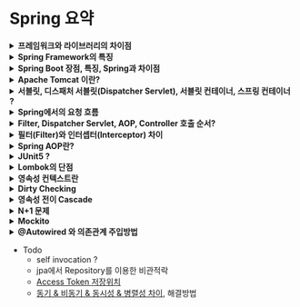 # Spring 요약

<details>
<summary><b>프레임워크와 라이브러리의 차이점</b></summary>
<div markdown="1">

* 라이브러리와 프레임워크의 차이는 제어 흐름에 대한 주도성이 누구에게/어디에 있는가에 있음.
* 즉, 어플리케이션의 Flow를 누가 쥐고 있느냐에 달려 있음
* 개발자가 아닌 프레임워크가 어플리케이션의 흐름을 제어함(IoC)

</div>
</details>


<details>
<summary><b>Spring Framework의 특징</b></summary>
<div markdown="1">

* [출처](https://zzdd1558.tistory.com/172)
~~~
IoC, DI 등 스프링의 특징이 개발자가 전체적으로 신경써야할 부분에 대해서 스트레스를 줄여줌
비지니스 로직에 집중할 수 있기 때문에 생산성 향상됨
~~~

* 경량 컨테이너로서 자바 객체를 직접 관리한다. 
    * 각각의 객체 생성, 소멸과 같은 라이프 사이클을 관리하며 언제든 스프링으로부터 필요한 객체를 얻어올 수 있다.
* 제어 반전(IoC : Inversion of Control)을 지원한다. 
    * 컨트롤의 제어권이 사용자가 아니라 프레임워크에 있어서 필요에 따라 스프링에서 사용자의 코드를 호출
    * 객체들 간의 느슨한 결합을 유지할 수 있다.
* 의존성 주입(DI : Dependency Injection)을 지원
    * 각각의 계층이나 서비스들 간에 의존성이 존재할 경우 프레임워크가 알아서 주입해준다.
    * 클래스 내부에서 의존관계 있는 다른 구현체들을 호출하는것이 아니라 외부에서 즉, Spring 컨테이너가 설정정보를 통해 주입을 해 줌
* 관점 지향 프로그래밍(AOP : Aspect-Oriented Programming)을 지원
    * 트랜잭션이나 로깅, 보안과 같이 여러 모듈에서 공통적으로 사용하는 기능의 경우 해당 기능을 분리하여 관리할 수 있다.
* POJO(Plain Old Java Object) 방식의 프레임워크
    * 별도의 API를 사용하지 않는 setter, getter 메서드로 이루어진 단순한 자바 오브젝트
    * 순수한 자바 오브젝트이기 때문에 환경과 기술에 종속되지 않음
* 확장성이 높다. 
    * 필요시 다양한 라이브러리를 스프링에서 이용할 수 있다.

</div>
</details>


<details>
<summary><b>Spring Boot 장점, 특징, Spring과 차이점</b></summary>
<div markdown="1">

* 라이브러리들의 버전 관리 자동화
    * maven이나 gradle 등과 같은 빌드 도구에 버전을 명시하지 않아도 적합한 라이브러리 버전을 찾아서 가져와 줌
* 설정의 자동화
    * 개발에 필요한 라이브러리들을 추가하면 스프링 부트가 이 라이브러리들을 인지해서 관련된 스프링 설정을 자동으로 처리
* Spring Boot에는 Tomcat이 내장(**Embedded Tomcat**)되어 있어 애플리케이션을 바로 실행할 수 있다.
    * 애플리케이션 빌드후 패키징된 jar또는 war 파일을 java 명령어로 독립적으로, 바로 실행가능
    * 반면, Spring은 **외장 Tomcat**을 설치하고 실행환경을 구축해 주어야 한다.

</div>
</details>


<details>
<summary><b>Apache Tomcat 이란?</b></summary>
<div markdown="1">

* 웹 서버와 연동하여 실행할 수 있는 자바 환경을 제공한다.
* JSP(Java Server Pages)와 Servlet이 실행할 수 있는 환경을 제공한다
* 즉, 웹서버(Web Server)의 기능과 웹 애플리케이션 서버(WAS-Web Application Server) 모두를 포함한다.
* WAS는 ThradPool을 생성함 (Tomcat 기본값 200)
* HTTP 요청이 들어오면 Queue에 적재되고, ThreadPool 내의 특정 Thread가 Queue에서 요청을 가져와 처리하게됨
* HTTP 요청은 처음부터 끝까지 동일한 Thread에서 처리됨
* HTTP 요청 처리가 끝나면 Thread는 다시 ThreadPool에 반납됨
* 즉, WAS의 최대 동시 처리 HTTP 요청의 갯수는 ThreadPool의 갯수와 같음
* Thead 갯수를 늘리면 동시 처리 갯수가 늘어나지만, Thread Context 스위칭에 의한 오버헤드도 커지기 때문에 성능이 선형적으로 증가하지는 않음

* 아파치 톰캣 관련 이슈
* 요청의 응답이 늦어질 수록, 해당 요청이 톰캣의 쓰레드풀을 차지하고 있어서 쓰레드풀이 금방 고갈됨.(Tomcat default 200개)
* 따라서 요청을 가능하면 빠르게 처리하고 응답을 주어야 함 -> 쓰레드가 다시 다른 요청을 처리할 수 있는 상태가 됨
* 높은 트래픽으로 요청이 많아지면 아파치의 큐의 사이즈보다 더 많은 요청이 오게 되고 이때부터 **요청이 실패** 되어 버려짐(default 큐길이 100)
* 큐에 들어오고 나서 처리되는데 까지 30초(default값)의 시간이 지나면 요청은 타임아웃 처리됨 -> 요청 실패되어 버려짐

</div>
</details>


<details>
<summary><b>서블릿, 디스패처 서블릿(Dispatcher Servlet), 서블릿 컨테이너, 스프링 컨테이너 ?</b></summary>
<div markdown="1">

#### [참고링크](https://taes-k.github.io/2020/02/16/servlet-container-spring-container/)
* 스프링에서는 아래와 같은 구조를 통해 클라이언트와 통신함
![](https://taes-k.github.io/images//posts/2020-02-16-servlet-container-spring-container/1.png)

<br>

### 서블릿(Servlet)과 디스패처 서블릿(Dispatcher Servlet)
* 서블릿은 웹 기반의 요청에 대해 **동적으로** 처리해주는 역할을 함. (Servlet Container에서 동작함)
* **Spring MVC** 에서는 디스패처 서블릿이라는 모든 요청을 담당하는 서블릿을 두고 컨트롤러에 위임을 하여 요청을 처리함
* 즉, **디스패처 서블릿(Dispatcher Servlet)** 은 제일 앞에서 서버로 들어오는 모든 요청을 처리하는 Front Controller임(=Front Controller 패턴)
* 디스패처 서블릿 역시 Servlet Container에서 동작함
![](https://taes-k.github.io/images//posts/2020-02-16-servlet-container-spring-container/2.png)

<br>

* 기존에는 Servlet을 통해 URL 매핑을 활용해 web.xml에 모두 등록해야 했음(또는 `@SpringBootApplication` 어노테이션 사용)
* 디스패처 서블릿이 생기고 어플리케이션으로 들어오는 모든 요청을 핸들링 할 수 있게 됨
* 즉, Controller로 향하는 모든 웹 요청의 진입점으로써 요청을 처리하고 결과를 클라이언트에게 응답해 주는 역할을 함
* 디스패처 서블릿을 이용한다는 것은 Spring MVC를 이용하겠다는 뜻임

<br>

### 서블릿 컨테이너
* 서블릿 컨테이너라는 말 그대로 서블릿을 관리하는 역할을 함
    1. 서블릿의 라이프 사이클(생성, 실행, 파괴 등)을 직접적으로 관리해주는 역할을 함
    2. 웹서버와의 통신을 통해 클라이언트의 request를 전달받아 동적 서비스를 response를 해야하는데, 
        해당 과정에서 **웹서버와 소켓을 만들어 통신** 함
    3. 클라이언트 요청이 들어올때 쓰레드를 생성하여 요청을 처리. 해당 쓰레드는 서블릿 컨테이너에서 쓰레드풀을 별도로 관리하여 실행

<br>

### 스프링 컨테이너
* 아래의 그림을 보면 디스패처 서블릿안에 Servlet WebApplicationContext와 Root WebApplicationContext가 동작하는것 처럼 보이지만
* 두 Context는 첫번째 그림에서 Spring Container안에서 동작하는 Context임
![](https://taes-k.github.io/images//posts/2020-02-16-servlet-container-spring-container/4.png)
* 서블릿 컨테이너는 서블릿의 생명주기를 관리했다면,
    스프링컨테이너는 Java object인 빈(Bean)의 라이프 사이클 관리
* Spring 프레임워크의 특징인 IOC(제어역전)와 DI(의존성주입)을 제공해주는 역할을 함

</div>
</details>


<details>
<summary><b>Spring에서의 요청 흐름</b></summary>
<div markdown="1">

* [참고링크](https://taes-k.github.io/2020/02/16/servlet-container-spring-container/)

* Apache Tomcat + Spring 구조임
![](https://taes-k.github.io/images//posts/2020-02-16-servlet-container-spring-container/6.png)

* Spring Boot에서의 클라이언트 요청 처리 과정
    1. Client -> Web server 으로 request 보냄
    2. 동적 Web server -> Servlet container로 전달
    3. Servlet container 쓰레드 생성
    4. DispatcherServlet init (서블릿 생성 안되어 있을경우)
    5. 생성된 쓰레드에서 DispatcherServlet service() 메서드 호출
    6. HandlerMapping을 통해 매핑 컨트롤러 조회
    7. HandlerAdapter를 통해 매핑 컨트롤러에 request 전달
    8. 개발자가 구현한 Controller가 동작

</div>
</details>


<details>
<summary><b>Filter, Dispatcher Servlet, AOP, Controller 호출 순서?</b></summary>
<div markdown="1">

* [출처](https://baek-kim-dev.site/61)
* Interceptor와 Filter는 Servlet 단위에서 실행된다. 반면 AOP는 메소드 앞에 Proxy패턴의 형태로 실행된다.
* 실행순서를 보면 Filter가 가장 밖에 있고 그안에 Interceptor, 그안에 AOP가 있는 형태
* ![](https://img1.daumcdn.net/thumb/R1280x0/?scode=mtistory2&fname=https%3A%2F%2Fblog.kakaocdn.net%2Fdn%2F1bEhb%2FbtqH8cRq0sY%2FdQVkF7pbrdOTVnILW7bmzK%2Fimg.png)

</div>
</details>


<details>
<summary><b>필터(Filter)와 인터셉터(Interceptor) 차이</b></summary>
<div markdown="1">

* [참고](https://mangkyu.tistory.com/173)
* **필터**에서는 기본적으로 스프링과 무관하게 전역적으로 처리해야 하는 작업들을 처리할 수 있음
    * 필터는 Web Container 안에서 동작
* **인터셉터**에서는 클라이언트의 요청과 관련되어 전역적으로 처리해야 하는 작업들을 처리할 수 있음
    * 인터셉터는 Spring Container 안에서 동작
* Srping Security 공부후 정리

![](https://img1.daumcdn.net/thumb/R1280x0/?scode=mtistory2&fname=https%3A%2F%2Fblog.kakaocdn.net%2Fdn%2Fcjsq60%2FbtrzjoZ0qcq%2FEDsLOVpZNcmFu6prkzALFk%2Fimg.png)

</div>
</details>


<details>
<summary><b>Spring AOP란?</b></summary>
<div markdown="1">

* Spring AOP는 Proxy를 기반으로 한 Runtime Weaving 방식이다
* Spring AOP에서는 JDK Dynamic Proxy 와 CGlib 을 통해 Proxy화 한다
    * JDK Dynamic Proxy는 Reflection을 기반으로 이루어지고
    * CGlib 은 상속을 기반으로 이루어진다
* 정리해야 함

</div>
</details>


<details>
<summary><b>JUnit5 ?</b></summary>
<div markdown="1">

* Java 8 부터 지원한다.
    * assertion method와 lamda를 함께 사용할 수 있다.
* Spring Boot 2.2 이후부터 기본으로 제공
* 이전 버전으로 작성된 테스트 코드여도 컴파일이 정상적으로 지원된다.

</div>
</details>


<details>
<summary><b>Lombok의 단점</b></summary>
<div markdown="1">

* 무분별하게 사용하면 많은 코드가 단축되기 때문에 오히려 가독성이 떨어진다.
* 의도치 않은 값이 초기화될 수 있다.
* 양방향 연관관계에서 `@ToString` 을 사용하면 무한 반복에 걸릴 수 있다.
* Setter 같은 경우 무분별하게 열어두면 외부에서 필드값을 변경할 수 있는 수단이 될 수 있기 때문에 주의해서 사용해야 한다.

</div>
</details>


<details>
<summary><b>영속성 컨텍스트란</b></summary>
<div markdown="1">

* 

</div>
</details>


<details>
<summary><b>Dirty Checking</b></summary>
<div markdown="1">

* JPA 에는 Dirty Checking (변경감지) 이라는 개념을 활용할 수 있음
* 개발자가 임의로 UPDATE 쿼리를 사용하지 않아도 JPA가 알아서 업데이트를 해줌
* commit()또는 flush()가 일어날 때 1차캐시에 저장되어 있는 엔티티와 스냅샷을 비교해서, 변경사항이있으면 UPDATE 쿼리를 날려줌

</div>
</details>


<details>
<summary><b>영속성 전이 Cascade</b></summary>
<div markdown="1">

* Cascade 종류
    * ALL: 모두 적용
    * PERSIST : 영속
    * REMOVE  : 삭제
* 보통 Cascade를 사용할때 **저장할때만** Cascade하고 싶으면 **PERSIST**,
* 그렇지 않으면 **ALL** 사용함
* 현업에서는 Cascade사용시 ALL or PERSIST 둘중 하나로 많이 사용
* Parent와 Child클래스의 Life Cycle이 유사할때, Child에 대해서 Parent가 단일 소유자 일때 Cascade 사용
    * 만약 다른곳에서도 사용하는 엔티티라면 별도의 Repository를 생성해서 persist를 따로 하는것이 좋음
    * 즉, 어떤 엔티티에 종속적인 엔티티일때 사용하면 좋음 -> 라이프 사이클이 같기 때문 (ex. Order와 Delivery)
* Cascade의 역할을 단순하게 설명하면, persist() 호출을 줄여주는 역할을 함

* 간단 정리
1. 완전 개인 소유인 경우에 사용할 수 있다. (라이프 사이클 관련)
2. DDD의 Aggregate Root와 어울린다.
3. 애매하면 사용하지 않는다.

</div>
</details>


<details>
<summary><b>N+1 문제</b></summary>
<div markdown="1">

* N+1 문제는 **즉시로딩** 사용시 반드시 일어남 -> 연관관계의 엔티티를 모두 조회하기 때문
* N+1 문제는 **지연로딩** 사용시에도 일어날 수 있음. 아래 예시 참고
* OneToOne, ManyToOne, OneToMany 모두에서 일어날 수 있음

#### 예시
Order와 Member가 `N:1`, Order와 Delivery가 `1:1` 일때,
대충 필요한 데이터를 DTO로 나타내보면

~~~java
class OrderResponse {
    private Long orderId;
    private Member member;
    private Delivery delivery;
}
~~~

모든 Order에 대하여 위와 같은 데이터를 조회한다고 할때 (findAllOrder),
Order에서 Member와 Delivery가 Lazy세팅이 되어 있다면
쿼리 개수는 **최악의** 경우 모든 order를 조회하는 쿼리 **1번**,
그리고 Member와 Delivery를 조회하는 쿼리로 **2번의 쿼리가 order마다** 이루어 진다.
Order의 개수가 N개일 경우 총 쿼리수는 처음에 order조회 1번,
Member조회 N번, Delivery조회 N번으로 **1+N+N**번의 쿼리가 나가게 된다.

* 여기서 **최악의 경우**란, Order Member Delivery관계에서 Order : Member = N : 1 이기 때문에 
각각의 Order마다 다른 Memeber와 연관관계일 경우 최악의 경우에 해당한다.

* **최선의 경우** 조회할 모든 Order의 Member가 같은 경우 하나 조회시 Member는 영속성 컨텍스트에 유지되기 때문에
다음 Order조회부터는 Member조회 쿼리가 발생하지 않게 된다.
따라서 최선의 경우 **1+1+N**번의 쿼리가 발생하게 된다. (모든order 1번, Member 1번, Delivery N번)


> N+1 문제는 fetch join을 이용하면 **쿼리 한번에** 해결할 수 있음 !
> 따라서, 기본적으로 Lazy로딩을 깔아두고, 위의 예시처럼 필요한 경우 fetch join을 쓰는것이 좋은 방법
> 위의 예시에는 없지만 OneToMany에서도 일어날 수 있음

* [N+1 문제와 자세한 해결방법](https://gmoon92.github.io/spring/jpa/hibernate/n+1/2021/01/12/jpa-n-plus-one.html)

</div>
</details>


<details>
<summary><b>Mockito</b></summary>
<div markdown="1">

* 진짜 객체 처럼 동작하지만 프로그래머가 직접 컨트롤 할 수 있는 객체를 만들어서 로직을 검증할 수 있게 해주는 프레임 워크
* Stubbing 이란 ? **Mock객체의 행동**을 조작하는것임
* 예시
    1. 특정 매개변수를 받을 경우 특정한 값을 리턴하거나 예외를 발생시키도록 할 수 있음
    2. Void메소드가 특정 매개변수를 받거나 호출된 경우 예외를 발생시킬 수 있음
    3. 메소드가 동일한 매개변수로 여러번 호출되더라도 호출되는 순서에 따라 다르게 Stubbing가능
* Mock 객체 확인 : Mock 객체가 어떻게 사용이 됐는지 확인하여 로직을 검증할 수 있다.
    * 특정 메소드가 특정 매개변수로 몇번 호출 되었는지, 최소 한번은 호출 됐는지, 전혀 호출되지 않았는지
    * 어떤 순서대로 호출했는지
    * 특정 시간 이내에 호출됐는지
    * 특정 시점 이후에 아무 일도 벌어지지 않았는지 등

</div>
</details>


<details>
<summary><b>@Autowired 와 의존관계 주입방법</b></summary>
<div markdown="1">

* **@Autowired** 를 이용하면 필요한 의존 객체에 해당하는 빈을 찾아 필드 또는 파라미터명에 주입할 수 있다.
* **@Autowired** 는 Spring 컨테이너가 관리하는 Bean에서만 사용이 가능하다.
* **@Autowired** 로 Bean을 매칭하는 방법
    1. 타입 매칭 (같은 타입이거나 그 타입의 자식들을 다 가져옴)
    2. 타입 매칭의 결과가 2개 이상인 경우 **필드명** 또는 **파라미터명** 으로 빈 이름 매칭하여 주입
        * 해당하는 이름의 빈이 없으면 NoUniqueBeanDefinitionException 오류가 발생한다.
    3. 2.와 같이 매칭 결과가 여러개인 경우, 특정 빈을 주입받기 위한 방법 ? 
        * 예시) DiscountPolicy를 상속받는 FixDiscountPolicy, RateDiscountPolicy가 있는데, 
            DiscountPolicy를 주입받는 경우
            ~~~java
            @Component
            public class OrderServiceImpl implements OrderService {
                
                // c.f) 왜 FixDiscountPolicy나 RateDiscountPolicy로 주입받지 않음 ? -> DIP준수 (SOLID와 다형성)
                private final DiscountPolicy discountPolicy;
                private final MemberRepository memberRepository;

                @Autowired
                public OrderServiceImpl(DiscountPolicy discountPolicy, MemberRepository memberRepository){
                    this.discountPolicy = discountPolicy;
                    this.memberRepository = memberRepository;
                }
                // ...
            }
            ~~~
            위와 같은 경우 discountPolicy에 FixDiscountPolicy를 주입하려면 어떻게 해야할까?
            
        * **@Qualifier("name")** 를 이용
            * 빈(클래스)에 **@Qualifier("name")** 를 붙이고 
            * 해당 빈을 주입받을 필드 또는 파라미터에 **@Qualifier("name")** 를 붙여주면 됨
        * **@Primary**
            * 위와 같은 예시의 경우 FixDiscountPolicy 빈에 **@Primary** 를 붙여주면
            * 위 코드와 같은 경우 DiscountPolicy에 FixDiscountPolicy빈이 주입이 됨
        * **@Primary** 와 **@Qualifier("name")** 를 모두 활용하여 깔끔하게 빈을 관리할 수 있다.
            * 메인 데이터베이스의 커넥션을 획득하는 스프링빈과 특별한 기능으로 가끔 사용하는 데이터베이스의 커넥션을 획득하는 스프링빈이 있음
            * 메인 데이터베이스의 스프링빈은 **@Primary** 를 사용
            * 서브 데이터베이스의 스프링빈은 **@Qualifier("name")** 를 사용
        * **@Primary** 와 **@Qualifier** 의 우선순위는 **@Qualifier** 가 더 높다.

<br>

* **@Autowired** 를 이용한 의존관계 주입방법
    1. 생성자 주입
        * 불변, 필수적인 의존관계에 있을때 효과적
        * 생성자가 하나인 경우 **@Autowired** 생략가능
    2. 수정자(Setter) 주입
        * 선택, 변경 가능성이 있는 의존관계에 사용
    3. 필드 주입
        * DI 컨테이너에 의존적인 방법
        * 실제 어플리케이션 코드에는 적용하지 않는것이 좋음
        * Test코드 작성시에는 유용함

<br>

* 롬복을 이용한 자동 의존관계 주입
    * 막상 개발해 보면 대부분 불변의 의존관계를 가짐
    * 불변의 관계의 경우 final을 사용함
    * 위와 같은 상황에서 생성자 주입방법과 Lombok의 **@RequiredArgsConstructor** 를 이용하면 코드를 깔끔하게 줄일 수 있음 ("**@Autowired** 로 Bean을 매칭하는 방법"에서의 예시코드와 비교)
        ~~~java
        @Component
        @RequiredArgsConstructor
        public class OrderServiceImpl implements OrderService {
            
            private final DiscountPolicy discountPolicy;
            private final MemberRepository memberRepository;

            // 아래의 코드를 생략할 수 있음
            //@Autowired
            //public OrderServiceImpl(DiscountPolicy discountPolicy, MemberRepository memberRepository){
            //    this.discountPolicy = discountPolicy;
            //    this.memberRepository = memberRepository;
            //}
            // ...
        }
        ~~~

</div>
</details>

* Todo
    * self invocation ?
    * jpa에서 Repository를 이용한 비관적락
    * [Access Token 저장위치](https://velog.io/@neity16/NodeJS-Token-%EC%A0%80%EC%9E%A5-%EC%9C%84%EC%B9%98%EC%9D%98-%EA%B3%A0%EC%B0%B0)
    * [동기 & 비동기 & 동시성 & 병렬성 차이](https://mysoftworld.tistory.com/42), 해결방법